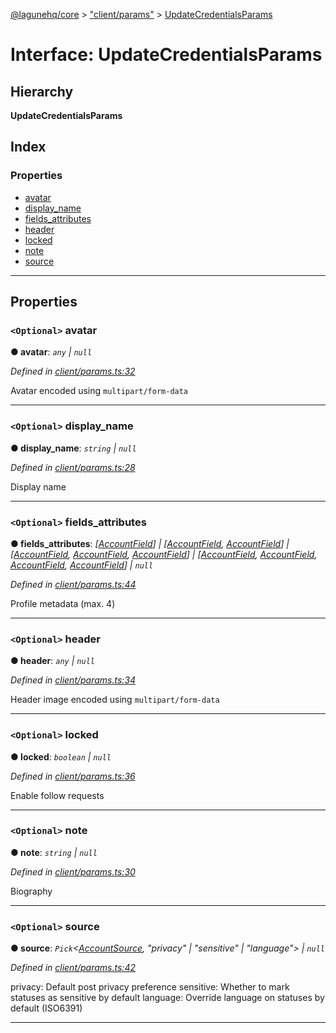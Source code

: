 [@lagunehq/core](../README.md) > ["client/params"](../modules/_client_params_.md) > [UpdateCredentialsParams](../interfaces/_client_params_.updatecredentialsparams.md)

# Interface: UpdateCredentialsParams

## Hierarchy

**UpdateCredentialsParams**

## Index

### Properties

* [avatar](_client_params_.updatecredentialsparams.md#avatar)
* [display_name](_client_params_.updatecredentialsparams.md#display_name)
* [fields_attributes](_client_params_.updatecredentialsparams.md#fields_attributes)
* [header](_client_params_.updatecredentialsparams.md#header)
* [locked](_client_params_.updatecredentialsparams.md#locked)
* [note](_client_params_.updatecredentialsparams.md#note)
* [source](_client_params_.updatecredentialsparams.md#source)

---

## Properties

<a id="avatar"></a>

### `<Optional>` avatar

**● avatar**: *`any` \| `null`*

*Defined in [client/params.ts:32](https://github.com/lagunehq/core/blob/9f0a933/src/client/params.ts#L32)*

Avatar encoded using `multipart/form-data`

___
<a id="display_name"></a>

### `<Optional>` display_name

**● display_name**: *`string` \| `null`*

*Defined in [client/params.ts:28](https://github.com/lagunehq/core/blob/9f0a933/src/client/params.ts#L28)*

Display name

___
<a id="fields_attributes"></a>

### `<Optional>` fields_attributes

**● fields_attributes**: *[[AccountField](_entities_account_.accountfield.md)] \| [[AccountField](_entities_account_.accountfield.md), [AccountField](_entities_account_.accountfield.md)] \| [[AccountField](_entities_account_.accountfield.md), [AccountField](_entities_account_.accountfield.md), [AccountField](_entities_account_.accountfield.md)] \| [[AccountField](_entities_account_.accountfield.md), [AccountField](_entities_account_.accountfield.md), [AccountField](_entities_account_.accountfield.md), [AccountField](_entities_account_.accountfield.md)] \| `null`*

*Defined in [client/params.ts:44](https://github.com/lagunehq/core/blob/9f0a933/src/client/params.ts#L44)*

Profile metadata (max. 4)

___
<a id="header"></a>

### `<Optional>` header

**● header**: *`any` \| `null`*

*Defined in [client/params.ts:34](https://github.com/lagunehq/core/blob/9f0a933/src/client/params.ts#L34)*

Header image encoded using `multipart/form-data`

___
<a id="locked"></a>

### `<Optional>` locked

**● locked**: *`boolean` \| `null`*

*Defined in [client/params.ts:36](https://github.com/lagunehq/core/blob/9f0a933/src/client/params.ts#L36)*

Enable follow requests

___
<a id="note"></a>

### `<Optional>` note

**● note**: *`string` \| `null`*

*Defined in [client/params.ts:30](https://github.com/lagunehq/core/blob/9f0a933/src/client/params.ts#L30)*

Biography

___
<a id="source"></a>

### `<Optional>` source

**● source**: *`Pick`<[AccountSource](_entities_account_.accountsource.md), "privacy" \| "sensitive" \| "language"> \| `null`*

*Defined in [client/params.ts:42](https://github.com/lagunehq/core/blob/9f0a933/src/client/params.ts#L42)*

privacy: Default post privacy preference sensitive: Whether to mark statuses as sensitive by default language: Override language on statuses by default (ISO6391)

___


